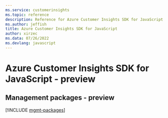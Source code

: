 ```yaml
---
ms.service: customerinsights
ms.topic: reference
description: Reference for Azure Customer Insights SDK for JavaScript
ms.author: jeffish
title: Azure Customer Insights SDK for JavaScript
author: xirzec
ms.data: 07/26/2022
ms.devlang: javascript
---
```

# Azure Customer Insights SDK for JavaScript - preview

## Management packages - preview
[!INCLUDE [mgmt-packages](customer-insights-mgmt-index.md)]
